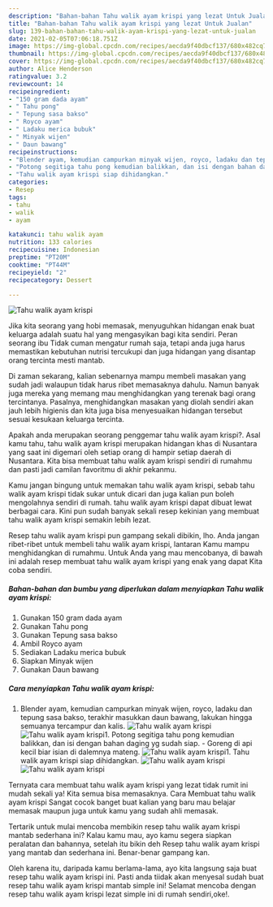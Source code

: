 ```yaml
---
description: "Bahan-bahan Tahu walik ayam krispi yang lezat Untuk Jualan"
title: "Bahan-bahan Tahu walik ayam krispi yang lezat Untuk Jualan"
slug: 139-bahan-bahan-tahu-walik-ayam-krispi-yang-lezat-untuk-jualan
date: 2021-02-05T07:06:18.751Z
image: https://img-global.cpcdn.com/recipes/aecda9f40dbcf137/680x482cq70/tahu-walik-ayam-krispi-foto-resep-utama.jpg
thumbnail: https://img-global.cpcdn.com/recipes/aecda9f40dbcf137/680x482cq70/tahu-walik-ayam-krispi-foto-resep-utama.jpg
cover: https://img-global.cpcdn.com/recipes/aecda9f40dbcf137/680x482cq70/tahu-walik-ayam-krispi-foto-resep-utama.jpg
author: Alice Henderson
ratingvalue: 3.2
reviewcount: 14
recipeingredient:
- "150 gram dada ayam"
- " Tahu pong"
- " Tepung sasa bakso"
- " Royco ayam"
- " Ladaku merica bubuk"
- " Minyak wijen"
- " Daun bawang"
recipeinstructions:
- "Blender ayam, kemudian campurkan minyak wijen, royco, ladaku dan tepung sasa bakso, terakhir masukkan daun bawang, lakukan hingga semuanya tercampur dan kalis."
- "Potong segitiga tahu pong kemudian balikkan, dan isi dengan bahan daging yg sudah siap. Goreng di api kecil biar isian di dalemnya mateng."
- "Tahu walik ayam krispi siap dihidangkan."
categories:
- Resep
tags:
- tahu
- walik
- ayam

katakunci: tahu walik ayam 
nutrition: 133 calories
recipecuisine: Indonesian
preptime: "PT20M"
cooktime: "PT44M"
recipeyield: "2"
recipecategory: Dessert

---
```



![Tahu walik ayam krispi](https://img-global.cpcdn.com/recipes/aecda9f40dbcf137/680x482cq70/tahu-walik-ayam-krispi-foto-resep-utama.jpg)

Jika kita seorang yang hobi memasak, menyuguhkan hidangan enak buat keluarga adalah suatu hal yang mengasyikan bagi kita sendiri. Peran seorang ibu Tidak cuman mengatur rumah saja, tetapi anda juga harus memastikan kebutuhan nutrisi tercukupi dan juga hidangan yang disantap orang tercinta mesti mantab.

Di zaman  sekarang, kalian sebenarnya mampu membeli masakan yang sudah jadi walaupun tidak harus ribet memasaknya dahulu. Namun banyak juga mereka yang memang mau menghidangkan yang terenak bagi orang tercintanya. Pasalnya, menghidangkan masakan yang diolah sendiri akan jauh lebih higienis dan kita juga bisa menyesuaikan hidangan tersebut sesuai kesukaan keluarga tercinta. 



Apakah anda merupakan seorang penggemar tahu walik ayam krispi?. Asal kamu tahu, tahu walik ayam krispi merupakan hidangan khas di Nusantara yang saat ini digemari oleh setiap orang di hampir setiap daerah di Nusantara. Kita bisa membuat tahu walik ayam krispi sendiri di rumahmu dan pasti jadi camilan favoritmu di akhir pekanmu.

Kamu jangan bingung untuk memakan tahu walik ayam krispi, sebab tahu walik ayam krispi tidak sukar untuk dicari dan juga kalian pun boleh mengolahnya sendiri di rumah. tahu walik ayam krispi dapat dibuat lewat berbagai cara. Kini pun sudah banyak sekali resep kekinian yang membuat tahu walik ayam krispi semakin lebih lezat.

Resep tahu walik ayam krispi pun gampang sekali dibikin, lho. Anda jangan ribet-ribet untuk membeli tahu walik ayam krispi, lantaran Kamu mampu menghidangkan di rumahmu. Untuk Anda yang mau mencobanya, di bawah ini adalah resep membuat tahu walik ayam krispi yang enak yang dapat Kita coba sendiri.

<!--inarticleads1-->

##### Bahan-bahan dan bumbu yang diperlukan dalam menyiapkan Tahu walik ayam krispi:

1. Gunakan 150 gram dada ayam
1. Gunakan  Tahu pong
1. Gunakan  Tepung sasa bakso
1. Ambil  Royco ayam
1. Sediakan  Ladaku merica bubuk
1. Siapkan  Minyak wijen
1. Gunakan  Daun bawang




<!--inarticleads2-->

##### Cara menyiapkan Tahu walik ayam krispi:

1. Blender ayam, kemudian campurkan minyak wijen, royco, ladaku dan tepung sasa bakso, terakhir masukkan daun bawang, lakukan hingga semuanya tercampur dan kalis.
<img src="https://img-global.cpcdn.com/steps/1c4cae49e223311a/160x128cq70/tahu-walik-ayam-krispi-langkah-memasak-1-foto.jpg" alt="Tahu walik ayam krispi"><img src="https://img-global.cpcdn.com/steps/4e6ea20a54bac130/160x128cq70/tahu-walik-ayam-krispi-langkah-memasak-1-foto.jpg" alt="Tahu walik ayam krispi">1. Potong segitiga tahu pong kemudian balikkan, dan isi dengan bahan daging yg sudah siap. - Goreng di api kecil biar isian di dalemnya mateng.
<img src="https://img-global.cpcdn.com/steps/a2c0cac3eaaf289b/160x128cq70/tahu-walik-ayam-krispi-langkah-memasak-2-foto.jpg" alt="Tahu walik ayam krispi">1. Tahu walik ayam krispi siap dihidangkan.
<img src="https://img-global.cpcdn.com/steps/5a39ce57fe85b80a/160x128cq70/tahu-walik-ayam-krispi-langkah-memasak-3-foto.jpg" alt="Tahu walik ayam krispi"><img src="https://img-global.cpcdn.com/steps/83112df932f104ce/160x128cq70/tahu-walik-ayam-krispi-langkah-memasak-3-foto.jpg" alt="Tahu walik ayam krispi">



Ternyata cara membuat tahu walik ayam krispi yang lezat tidak rumit ini mudah sekali ya! Kita semua bisa memasaknya. Cara Membuat tahu walik ayam krispi Sangat cocok banget buat kalian yang baru mau belajar memasak maupun juga untuk kamu yang sudah ahli memasak.

Tertarik untuk mulai mencoba membikin resep tahu walik ayam krispi mantab sederhana ini? Kalau kamu mau, ayo kamu segera siapkan peralatan dan bahannya, setelah itu bikin deh Resep tahu walik ayam krispi yang mantab dan sederhana ini. Benar-benar gampang kan. 

Oleh karena itu, daripada kamu berlama-lama, ayo kita langsung saja buat resep tahu walik ayam krispi ini. Pasti anda tiidak akan menyesal sudah buat resep tahu walik ayam krispi mantab simple ini! Selamat mencoba dengan resep tahu walik ayam krispi lezat simple ini di rumah sendiri,oke!.

